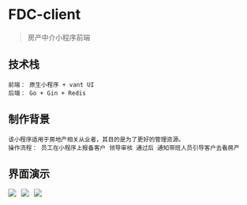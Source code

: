 # FDC-client
> 房产中介小程序前端

## 技术栈
    前端： 原生小程序 + vant UI
    后端： Go + Gin + Redis

## 制作背景
    该小程序适用于房地产相关从业者，其目的是为了更好的管理资源。
    操作流程： 员工在小程序上报备客户 领导审核 通过后 通知带班人员引导客户去看房产


## 界面演示
<div style="display: flex;height: 400px;width: 200px;">
    <img src="https://user-images.githubusercontent.com/96331179/199449494-7f59f0c6-ebc5-4a23-ba00-d36e205c7b92.jpg" style="margin-right: 10px" />
    <img src="https://user-images.githubusercontent.com/96331179/199462099-a62b2372-6200-4638-bde8-f4e9eafb6d73.jpg" style="margin-right: 10px" />
    <img src="https://user-images.githubusercontent.com/96331179/199462263-c315dea5-e1e8-4d55-8d60-ab73949af47a.jpg" style="margin-right: 10px" />
</div>
